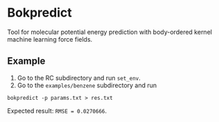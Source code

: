 # Bokpredict

Tool for molecular potential energy prediction with body-ordered kernel machine learning force fields.

## Example

1. Go to the RC subdirectory and run `set_env`. 
1. Go to the `examples/benzene` subdirectory and run
```
bokpredict -p params.txt > res.txt
```
Expected result: `RMSE = 0.0270666`.
